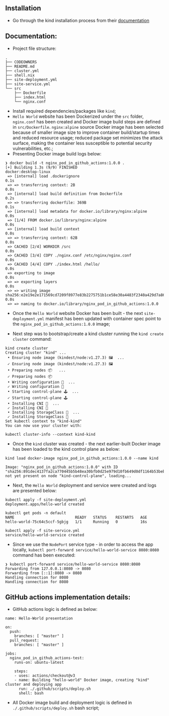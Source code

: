 
## Installation
* Go through the kind installation process from their [documentation](https://kind.sigs.k8s.io/docs/user/quick-start/#installation) 

## Documentation: 

* Project file structure:

```
.
├── CODEOWNERS
├── README.md
├── cluster.yml
├── shell.nix
├── site-deployment.yml
├── site-service.yml
└── src
    ├── Dockerfile
    ├── index.html
    └── nginx.conf
```

* Install required dependencies/packages like `kind`;
* `Hello World` website has been Dockerized under the `src` folder, `nginx.conf` has been created and Docker image build steps are defined in `src/Dockerfile`. `nginx:alpine` source Docker image has been selected because of smaller image size to improve container build/startup times and reduced resource usage; reduced package set minimizes the attack surface, making the container less susceptible to potential security vulnerabilities, etc.;
* Presenting Docker image build logs below:

```
❯ docker build -t nginx_pod_in_github_actions:1.0.0 .
[+] Building 1.3s (9/9) FINISHED                                                                                                           docker:desktop-linux
 => [internal] load .dockerignore                                                                                                                          0.1s
 => => transferring context: 2B                                                                                                                            0.0s
 => [internal] load build definition from Dockerfile                                                                                                       0.2s
 => => transferring dockerfile: 369B                                                                                                                       0.1s
 => [internal] load metadata for docker.io/library/nginx:alpine                                                                                            0.0s
 => [1/4] FROM docker.io/library/nginx:alpine                                                                                                              0.0s
 => [internal] load build context                                                                                                                          0.0s
 => => transferring context: 62B                                                                                                                           0.0s
 => CACHED [2/4] WORKDIR /src                                                                                                                              0.0s
 => CACHED [3/4] COPY ./nginx.conf /etc/nginx/nginx.conf                                                                                                   0.0s
 => CACHED [4/4] COPY ./index.html /hello/                                                                                                           0.0s
 => exporting to image                                                                                                                                     0.0s
 => => exporting layers                                                                                                                                    0.0s
 => => writing image sha256:e2e19e2e171569cd7209f8977e83b2275751b1ce58e30a4483f2340a429d7a86                                                               0.0s
 => => naming to docker.io/library/nginx_pod_in_github_actions:1.0.0
```

* Once the `Hello World` website Docker has been built - the next `site-deployment.yml` manifest has been updated with container spec point to the `nginx_pod_in_github_actions:1.0.0` image;

* Next step was to bootstrap/create a kind cluster running the `kind create cluster` command:

```
kind create cluster
Creating cluster "kind" ...
 • Ensuring node image (kindest/node:v1.27.3) 🖼  ...
 ✓ Ensuring node image (kindest/node:v1.27.3) 🖼
 • Preparing nodes 📦   ...
 ✓ Preparing nodes 📦 
 • Writing configuration 📜  ...
 ✓ Writing configuration 📜
 • Starting control-plane 🕹️  ...
 ✓ Starting control-plane 🕹️
 • Installing CNI 🔌  ...
 ✓ Installing CNI 🔌
 • Installing StorageClass 💾  ...
 ✓ Installing StorageClass 💾
Set kubectl context to "kind-kind"
You can now use your cluster with:

kubectl cluster-info --context kind-kind
```

* Once the `kind` cluster was created - the next earlier-built Docker image has been loaded to the kind control plane as below:

```
kind load docker-image nginx_pod_in_github_actions:1.0.0 --name kind

Image: "nginx_pod_in_github_actions:1.0.0" with ID "sha256:891dec4137fa2ca770445b5b48ea30bfb0d25e979d10fb649d0df1164b53beb6" not yet present on node "kind-control-plane", loading...
```

* Next, the `Hello World` deployment and service were created and logs are presented below:

```
kubectl apply -f site-deployment.yml
deployment.apps/hello-world created

kubectl get pods -n default
NAME                           READY   STATUS    RESTARTS   AGE
hello-world-75c64c5ccf-5gbjg   1/1     Running   0          16s

kubectl apply -f site-service.yml
service/hello-world-service created
```

* Since we use the `NodePort` service type - in order to access the app locally, `kubectl port-forward service/hello-world-service 8080:8080` command has been executed:

```
❯ kubectl port-forward service/hello-world-service 8080:8080
Forwarding from 127.0.0.1:8080 -> 8080
Forwarding from [::1]:8080 -> 8080
Handling connection for 8080
Handling connection for 8080
```
## GitHub actions implementation details:

* GitHub actions logic is defined as below:

```
name: Hello-World presentation

on:
  push:
    branches: [ "master" ]
  pull_request:
    branches: [ "master" ]

jobs:
  nginx_pod_in_github_actions-test:
    runs-on: ubuntu-latest

    steps:
    - uses: actions/checkout@v3
    - name: Building "hello-world" Docker image, creating "kind" cluster and deploying app
      run: ./.github/scripts/deploy.sh
      shell: bash
```
* All Docker image build and deployment logic is defined in `./.github/scripts/deploy.sh` bash script;
